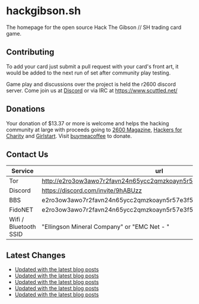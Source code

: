 # hackgibson.sh
The homepage for the open source Hack The Gibson // SH trading card game.


## Contributing

To add your card just submit a pull request with your card's front art, it would be added to the next run of set after community play testing.

Game play and discussions over the project is held the r2600 discord server. Come join us at [Discord](https://discord.com/invite/9hABUzz) or via IRC at https://www.scuttled.net/


## Donations

Your donation of $13.37 or more is welcome and helps the hacking community at large with proceeds going to [2600 Magazine](https://2600.com/), [Hackers for Charity](https://hackersforcharity.org) and [Girlstart](https://girlstart.org).  Visit [buymeacoffee](https://www.buymeacoffee.com/hackgibson.sh) to donate.


## Contact Us

Service | url
-|-
Tor | http://e2ro3ow3awo7r2favn24n65ycc2qmzkoayn5r57e3f56nvjwdcgg32ad.onion
Discord | https://discord.com/invite/9hABUzz
BBS | e2ro3ow3awo7r2favn24n65ycc2qmzkoayn5r57e3f56nvjwdcgg32ad.onion:23
FidoNET | e2ro3ow3awo7r2favn24n65ycc2qmzkoayn5r57e3f56nvjwdcgg32ad.onion:24554
Wifi / Bluetooth SSID | "Ellingson Mineral Company" or "EMC Net - <fidonet address>"

## Latest Changes
<!-- BLOG-POST-LIST:START -->
- [Updated with the latest blog posts](https://github.com/DFW2600/hackgibson.sh/commit/b0135169d00c5c26e7e1dc215dc2397fe829bd22)
- [Updated with the latest blog posts](https://github.com/DFW2600/hackgibson.sh/commit/3dc86daf40ba42275c8bcdc859f003bdabe18c84)
- [Updated with the latest blog posts](https://github.com/DFW2600/hackgibson.sh/commit/fa2831f913c4f0d3128a2d3f4b37e3b1fc44ed0b)
- [Updated with the latest blog posts](https://github.com/DFW2600/hackgibson.sh/commit/a3796fbd5bf865d5e61b4e93655fecb03956c28a)
- [Updated with the latest blog posts](https://github.com/DFW2600/hackgibson.sh/commit/ae1d38422946a2d986c8391a857cea5795e42f32)
<!-- BLOG-POST-LIST:END -->

